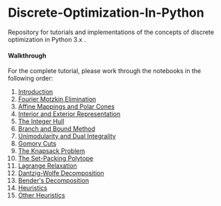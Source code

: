 # Discrete-Optimization-In-Python
Repository for tutorials and implementations of the concepts of discrete optimization in Python 3.x .

#### Walkthrough
For the complete tutorial, please work through the notebooks in the following order:
1. [Introduction](Introduction.ipynb)
2. [Fourier Motzkin Elimination](Fourier-Motzkin-Elimination.ipynb)
3. [Affine Mappings and Polar Cones](Affine-Mappings-and-Polar-Cones.ipynb)
4. [Interior and Exterior Representation](Interior-Exterior-Representations.ipynb)
5. [The Integer Hull](The-Integer-Hull.ipynb)
6. [Branch and Bound Method](Branch-And-Bound.ipynb)
7. [Unimodularity and Dual Integrality](Unimodularity-and-Total-Dual-Integrality.ipynb)
8. [Gomory Cuts](Fractional-and-Mixed-Integer-Gomory-Cuts.ipynb)
9. [The Knapsack Problem](The-Knapsack-Problem.ipynb)
10. [The Set-Packing Polytope](The-Set-Packing-Polytope.ipynb)
11. [Lagrange Relaxation](Lagrange-Relaxation.ipynb)
12. [Dantzig-Wolfe Decomposition](Dantzig-Wolfe-Decomposition.ipynb)
13. [Bender's Decomposition](Benders-Decomposition.ipynb)
14. [Heuristics](Heuristic-Methods.ipynb)
15. [Other Heuristics](Other-Heuristics.ipynb)